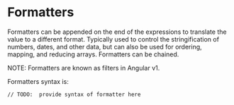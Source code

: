 # Formatters

Formatters can be appended on the end of the expressions to translate the value to a different format. Typically used
to control the stringification of numbers, dates, and other data, but can also be used for ordering, mapping, and 
reducing arrays. Formatters can be chained.

NOTE: Formatters are known as filters in Angular v1.

Formatters syntax is:

```
// TODO:  provide syntax of formatter here
```


